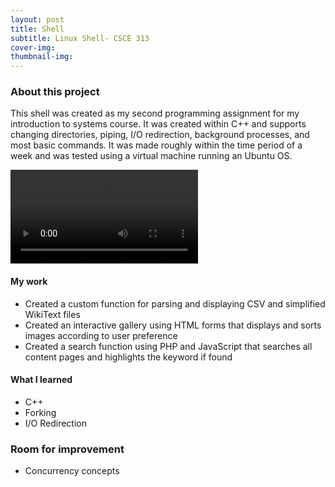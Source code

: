 ```yaml
---
layout: post
title: Shell
subtitle: Linux Shell- CSCE 313
cover-img: 
thumbnail-img: 
---
```



### About this project

This shell was created as my second programming assignment for my introduction to systems course. It was created within
C++ and supports changing directories, piping, I/O redirection, background processes, and most basic commands. It was made
roughly within the time period of a week and was tested using a virtual machine running an Ubuntu OS.

![Demo of different commands in the custom shell](/assets/video/shell_demo.mp4)

#### My work

* Created a custom function for parsing and displaying CSV and simplified WikiText files
* Created an interactive gallery using HTML forms that displays and sorts images according to user preference
* Created a search function using PHP and JavaScript that searches all content pages and highlights the keyword if found

#### What I learned

* C++
* Forking
* I/O Redirection

### Room for improvement

* Concurrency concepts
